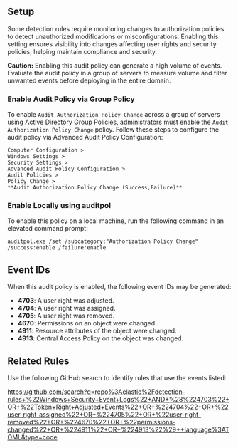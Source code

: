 ## Setup

Some detection rules require monitoring changes to authorization policies to detect unauthorized modifications or misconfigurations. Enabling this setting ensures visibility into changes affecting user rights and security policies, helping maintain compliance and security.

**Caution:** Enabling this audit policy can generate a high volume of events. Evaluate the audit policy in a group of servers to measure volume and filter unwanted events before deploying in the entire domain.

### Enable Audit Policy via Group Policy

To enable `Audit Authorization Policy Change` across a group of servers using Active Directory Group Policies, administrators must enable the `Audit Authorization Policy Change` policy. Follow these steps to configure the audit policy via Advanced Audit Policy Configuration:

```
Computer Configuration >
Windows Settings >
Security Settings >
Advanced Audit Policy Configuration >
Audit Policies >
Policy Change >
**Audit Authorization Policy Change (Success,Failure)**
```

### Enable Locally using auditpol

To enable this policy on a local machine, run the following command in an elevated command prompt:

```
auditpol.exe /set /subcategory:"Authorization Policy Change" /success:enable /failure:enable
```

## Event IDs

When this audit policy is enabled, the following event IDs may be generated:

* **4703**: A user right was adjusted.
* **4704**: A user right was assigned.
* **4705**: A user right was removed.
* **4670**: Permissions on an object were changed.
* **4911**: Resource attributes of the object were changed.
* **4913**: Central Access Policy on the object was changed.

## Related Rules

Use the following GitHub search to identify rules that use the events listed:

https://github.com/search?q=repo%3Aelastic%2Fdetection-rules+%22Windows+Security+Event+Logs%22+AND+%28%224703%22+OR+%22Token+Right+Adjusted+Events%22+OR+%224704%22+OR+%22user-right-assigned%22+OR+%224705%22+OR+%22user-right-removed%22+OR+%224670%22+OR+%22permissions-changed%22+OR+%224911%22+OR+%224913%22%29++language%3ATOML&type=code
